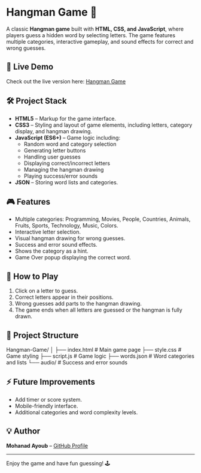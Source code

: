 # Hangman Game 🎯

A classic **Hangman game** built with **HTML, CSS, and JavaScript**, where players guess a hidden word by selecting letters. The game features multiple categories, interactive gameplay, and sound effects for correct and wrong guesses.

## 🔗 Live Demo

Check out the live version here: [Hangman Game](https://zlmohanadlz.github.io/Hangman-Game)

## 🛠️ Project Stack

-   **HTML5** – Markup for the game interface.
-   **CSS3** – Styling and layout of game elements, including letters, category display, and hangman drawing.
-   **JavaScript (ES6+)** – Game logic including:
    -   Random word and category selection
    -   Generating letter buttons
    -   Handling user guesses
    -   Displaying correct/incorrect letters
    -   Managing the hangman drawing
    -   Playing success/error sounds
-   **JSON** – Storing word lists and categories.

## 🎮 Features

-   Multiple categories: Programming, Movies, People, Countries, Animals, Fruits, Sports, Technology, Music, Colors.
-   Interactive letter selection.
-   Visual hangman drawing for wrong guesses.
-   Success and error sound effects.
-   Shows the category as a hint.
-   Game Over popup displaying the correct word.

## 🚀 How to Play

1. Click on a letter to guess.
2. Correct letters appear in their positions.
3. Wrong guesses add parts to the hangman drawing.
4. The game ends when all letters are guessed or the hangman is fully drawn.

## 📁 Project Structure

Hangman-Game/
│
├── index.html # Main game page
├── style.css # Game styling
├── script.js # Game logic
├── words.json # Word categories and lists
└── audio/ # Success and error sounds

## ⚡ Future Improvements

-   Add timer or score system.
-   Mobile-friendly interface.
-   Additional categories and word complexity levels.

## 💡 Author

**Mohanad Ayoub** – [GitHub Profile](https://github.com/zlmohanadlz)

---

Enjoy the game and have fun guessing! 🕹️
